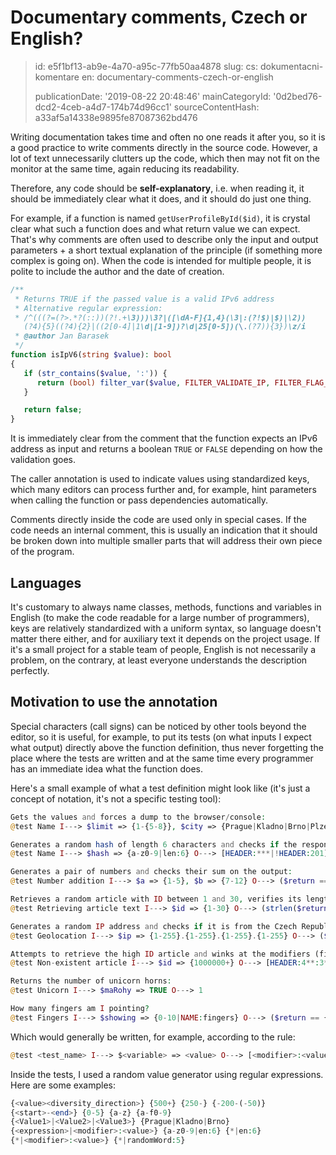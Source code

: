 Documentary comments, Czech or English?
=======================================

> id: e5f1bf13-ab9e-4a70-a95c-77fb50aa4878
> slug:
> 	cs: dokumentacni-komentare
> 	en: documentary-comments-czech-or-english
> 
> publicationDate: '2019-08-22 20:48:46'
> mainCategoryId: '0d2bed76-dcd2-4ceb-a4d7-174b74d96cc1'
> sourceContentHash: a33af5a14338e9895fe87087362bd476

Writing documentation takes time and often no one reads it after you, so it is a good practice to write comments directly in the source code. However, a lot of text unnecessarily clutters up the code, which then may not fit on the monitor at the same time, again reducing its readability.

Therefore, any code should be **self-explanatory**, i.e. when reading it, it should be immediately clear what it does, and it should do just one thing.

For example, if a function is named `getUserProfileById($id)`, it is crystal clear what such a function does and what return value we can expect. That's why comments are often used to describe only the input and output parameters + a short textual explanation of the principle (if something more complex is going on). When the code is intended for multiple people, it is polite to include the author and the date of creation.

```php
/**
 * Returns TRUE if the passed value is a valid IPv6 address
 * Alternative regular expression:
 * /^(((?=(?>.*?(::))(?!.+\3)))\3?|([\dA-F]{1,4}(\3|:(?!$)|$)|\2))
   (?4){5}((?4){2}|((2[0-4]|1\d|[1-9])?\d|25[0-5])(\.(?7)){3})\z/i
 * @author Jan Barasek
 */
function isIpV6(string $value): bool
{
   if (str_contains($value, ':')) {
      return (bool) filter_var($value, FILTER_VALIDATE_IP, FILTER_FLAG_IPV6);
   }

   return false;
}
```


It is immediately clear from the comment that the function expects an IPv6 address as input and returns a boolean `TRUE` or `FALSE` depending on how the validation goes.

The caller annotation is used to indicate values using standardized keys, which many editors can process further and, for example, hint parameters when calling the function or pass dependencies automatically.

Comments directly inside the code are used only in special cases. If the code needs an internal comment, this is usually an indication that it should be broken down into multiple smaller parts that will address their own piece of the program.

Languages
--------------

It's customary to always name classes, methods, functions and variables in English (to make the code readable for a large number of programmers), keys are relatively standardized with a uniform syntax, so language doesn't matter there either, and for auxiliary text it depends on the project usage. If it's a small project for a stable team of people, English is not necessarily a problem, on the contrary, at least everyone understands the description perfectly.

Motivation to use the annotation
-------------------

Special characters (call signs) can be noticed by other tools beyond the editor, so it is useful, for example, to put its tests (on what inputs I expect what output) directly above the function definition, thus never forgetting the place where the tests are written and at the same time every programmer has an immediate idea what the function does.

Here's a small example of what a test definition might look like (it's just a concept of notation, it's not a specific testing tool):

```php
Gets the values and forces a dump to the browser/console:
@test Name I---> $limit => {1-{5-8}}, $city => {Prague|Kladno|Brno|Plzeň} O---> [DUMP]

Generates a random hash of length 6 characters and checks if the response header is any except 201:
@test Name I---> $hash => {a-z0-9|len:6} O---> [HEADER:***|!HEADER:201]

Generates a pair of numbers and checks their sum on the output:
@test Number addition I---> $a => {1-5}, $b => {7-12} O---> ($return == $a+$b)

Retrieves a random article with ID between 1 and 30, verifies its length or non-emptyness:
@test Retrieving article text I---> $id => {1-30} O---> (strlen($return) > 64 || $return != NULL)

Generates a random IP address and checks if it is from the Czech Republic:
@test Geolocation I---> $ip => {1-255}.{1-255}.{1-255}.{1-255} O---> ($return['country'] == 'CS')

Attempts to retrieve the high ID article and winks at the modifiers (filters) while testing:
@test Non-existent article I---> $id => {1000000+} O---> [HEADER:4**:3**|NOCONTENT]

Returns the number of unicorn horns:
@test Unicorn I---> $maRohy => TRUE O---> 1

How many fingers am I pointing?
@test Fingers I---> $showing => {0-10|NAME:fingers} O---> ($return == {*|NAME:fingers})
```


Which would generally be written, for example, according to the rule:

```php
@test <test_name> I---> $<variable> => <value> O---> [<modifier>:<value>] (<value_expression>)
```


Inside the tests, I used a random value generator using regular expressions.
Here are some examples:

```php
{<value><diversity_direction>} {500+} {250-} {-200-(-50)}
{<start>-<end>} {0-5} {a-z} {a-f0-9}
{<Value1>|<Value2>|<Value3>} {Prague|Kladno|Brno}
{<expression>|<modifier>:<value>} {a-z0-9|en:6} {*|en:6}
{*|<modifier>:<value>} {*|randomWord:5}
```
